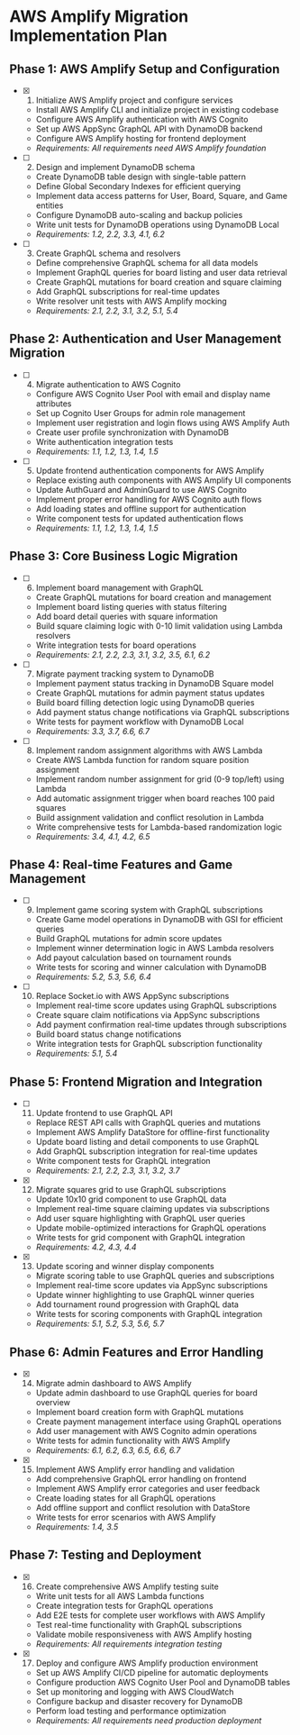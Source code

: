 # AWS Amplify Migration Implementation Plan

## Phase 1: AWS Amplify Setup and Configuration

- [x] 1. Initialize AWS Amplify project and configure services
  - Install AWS Amplify CLI and initialize project in existing codebase
  - Configure AWS Amplify authentication with AWS Cognito
  - Set up AWS AppSync GraphQL API with DynamoDB backend
  - Configure AWS Amplify hosting for frontend deployment
  - _Requirements: All requirements need AWS Amplify foundation_

- [ ] 2. Design and implement DynamoDB schema
  - Create DynamoDB table design with single-table pattern
  - Define Global Secondary Indexes for efficient querying
  - Implement data access patterns for User, Board, Square, and Game entities
  - Configure DynamoDB auto-scaling and backup policies
  - Write unit tests for DynamoDB operations using DynamoDB Local
  - _Requirements: 1.2, 2.2, 3.3, 4.1, 6.2_

- [ ] 3. Create GraphQL schema and resolvers
  - Define comprehensive GraphQL schema for all data models
  - Implement GraphQL queries for board listing and user data retrieval
  - Create GraphQL mutations for board creation and square claiming
  - Add GraphQL subscriptions for real-time updates
  - Write resolver unit tests with AWS Amplify mocking
  - _Requirements: 2.1, 2.2, 3.1, 3.2, 5.1, 5.4_

## Phase 2: Authentication and User Management Migration

- [ ] 4. Migrate authentication to AWS Cognito
  - Configure AWS Cognito User Pool with email and display name attributes
  - Set up Cognito User Groups for admin role management
  - Implement user registration and login flows using AWS Amplify Auth
  - Create user profile synchronization with DynamoDB
  - Write authentication integration tests
  - _Requirements: 1.1, 1.2, 1.3, 1.4, 1.5_

- [ ] 5. Update frontend authentication components for AWS Amplify
  - Replace existing auth components with AWS Amplify UI components
  - Update AuthGuard and AdminGuard to use AWS Cognito
  - Implement proper error handling for AWS Cognito auth flows
  - Add loading states and offline support for authentication
  - Write component tests for updated authentication flows
  - _Requirements: 1.1, 1.2, 1.3, 1.4, 1.5_

## Phase 3: Core Business Logic Migration

- [ ] 6. Implement board management with GraphQL
  - Create GraphQL mutations for board creation and management
  - Implement board listing queries with status filtering
  - Add board detail queries with square information
  - Build square claiming logic with 0-10 limit validation using Lambda resolvers
  - Write integration tests for board operations
  - _Requirements: 2.1, 2.2, 2.3, 3.1, 3.2, 3.5, 6.1, 6.2_

- [ ] 7. Migrate payment tracking system to DynamoDB
  - Implement payment status tracking in DynamoDB Square model
  - Create GraphQL mutations for admin payment status updates
  - Build board filling detection logic using DynamoDB queries
  - Add payment status change notifications via GraphQL subscriptions
  - Write tests for payment workflow with DynamoDB Local
  - _Requirements: 3.3, 3.7, 6.6, 6.7_

- [ ] 8. Implement random assignment algorithms with AWS Lambda
  - Create AWS Lambda function for random square position assignment
  - Implement random number assignment for grid (0-9 top/left) using Lambda
  - Add automatic assignment trigger when board reaches 100 paid squares
  - Build assignment validation and conflict resolution in Lambda
  - Write comprehensive tests for Lambda-based randomization logic
  - _Requirements: 3.4, 4.1, 4.2, 6.5_

## Phase 4: Real-time Features and Game Management

- [ ] 9. Implement game scoring system with GraphQL subscriptions
  - Create Game model operations in DynamoDB with GSI for efficient queries
  - Build GraphQL mutations for admin score updates
  - Implement winner determination logic in AWS Lambda resolvers
  - Add payout calculation based on tournament rounds
  - Write tests for scoring and winner calculation with DynamoDB
  - _Requirements: 5.2, 5.3, 5.6, 6.4_

- [ ] 10. Replace Socket.io with AWS AppSync subscriptions
  - Implement real-time score updates using GraphQL subscriptions
  - Create square claim notifications via AppSync subscriptions
  - Add payment confirmation real-time updates through subscriptions
  - Build board status change notifications
  - Write integration tests for GraphQL subscription functionality
  - _Requirements: 5.1, 5.4_

## Phase 5: Frontend Migration and Integration

- [ ] 11. Update frontend to use GraphQL API
  - Replace REST API calls with GraphQL queries and mutations
  - Implement AWS Amplify DataStore for offline-first functionality
  - Update board listing and detail components to use GraphQL
  - Add GraphQL subscription integration for real-time updates
  - Write component tests for GraphQL integration
  - _Requirements: 2.1, 2.2, 2.3, 3.1, 3.2, 3.7_

- [x] 12. Migrate squares grid to use GraphQL subscriptions
  - Update 10x10 grid component to use GraphQL data
  - Implement real-time square claiming updates via subscriptions
  - Add user square highlighting with GraphQL user queries
  - Update mobile-optimized interactions for GraphQL operations
  - Write tests for grid component with GraphQL integration
  - _Requirements: 4.2, 4.3, 4.4_

- [x] 13. Update scoring and winner display components
  - Migrate scoring table to use GraphQL queries and subscriptions
  - Implement real-time score updates via AppSync subscriptions
  - Update winner highlighting to use GraphQL winner queries
  - Add tournament round progression with GraphQL data
  - Write tests for scoring components with GraphQL integration
  - _Requirements: 5.1, 5.2, 5.3, 5.6, 5.7_

## Phase 6: Admin Features and Error Handling

- [x] 14. Migrate admin dashboard to AWS Amplify
  - Update admin dashboard to use GraphQL queries for board overview
  - Implement board creation form with GraphQL mutations
  - Create payment management interface using GraphQL operations
  - Add user management with AWS Cognito admin operations
  - Write tests for admin functionality with AWS Amplify
  - _Requirements: 6.1, 6.2, 6.3, 6.5, 6.6, 6.7_

- [x] 15. Implement AWS Amplify error handling and validation
  - Add comprehensive GraphQL error handling on frontend
  - Implement AWS Amplify error categories and user feedback
  - Create loading states for all GraphQL operations
  - Add offline support and conflict resolution with DataStore
  - Write tests for error scenarios with AWS Amplify
  - _Requirements: 1.4, 3.5_

## Phase 7: Testing and Deployment

- [x] 16. Create comprehensive AWS Amplify testing suite
  - Write unit tests for all AWS Lambda functions
  - Create integration tests for GraphQL operations
  - Add E2E tests for complete user workflows with AWS Amplify
  - Test real-time functionality with GraphQL subscriptions
  - Validate mobile responsiveness with AWS Amplify hosting
  - _Requirements: All requirements integration testing_

- [x] 17. Deploy and configure AWS Amplify production environment
  - Set up AWS Amplify CI/CD pipeline for automatic deployments
  - Configure production AWS Cognito User Pool and DynamoDB tables
  - Set up monitoring and logging with AWS CloudWatch
  - Configure backup and disaster recovery for DynamoDB
  - Perform load testing and performance optimization
  - _Requirements: All requirements need production deployment_
